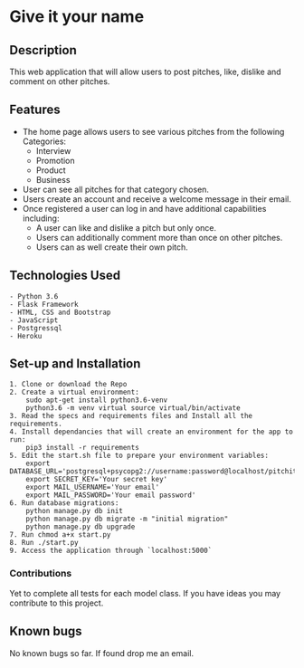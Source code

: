 # Give it your name


## Description

This web application that will allow users to post pitches, like, dislike and comment on other pitches.

## Features
- The home page allows users to see various pitches from the following Categories:
    - Interview
    - Promotion
    - Product
    - Business
- User can see all pitches for that category chosen.
- Users create an account and receive a welcome message in their email.
- Once registered a user can log in and have additional capabilities including:
    - A user can like and dislike a pitch but only once.
    - Users can additionally comment more than once on other pitches.
    - Users can as well create their own pitch.




## Technologies Used
    - Python 3.6
    - Flask Framework
    - HTML, CSS and Bootstrap
    - JavaScript
    - Postgressql
    - Heroku


## Set-up and Installation
    1. Clone or download the Repo
    2. Create a virtual environment:
        sudo apt-get install python3.6-venv
        python3.6 -m venv virtual source virtual/bin/activate
    3. Read the specs and requirements files and Install all the requirements.
    4. Install dependancies that will create an environment for the app to run:
        pip3 install -r requirements
    5. Edit the start.sh file to prepare your environment variables:
        export DATABASE_URL='postgresql+psycopg2://username:password@localhost/pitchit'
        export SECRET_KEY='Your secret key'
        export MAIL_USERNAME='Your email'
        export MAIL_PASSWORD='Your email password'
    6. Run database migrations:
        python manage.py db init
        python manage.py db migrate -m "initial migration"
        python manage.py db upgrade
    7. Run chmod a+x start.py
    8. Run ./start.py
    9. Access the application through `localhost:5000`

### Contributions
Yet to complete all tests for each model class. If you have ideas you may contribute to this project.

## Known bugs
No known bugs so far. If found drop me an email.


